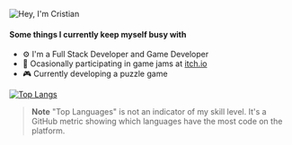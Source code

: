 ![Hey, I'm Cristian](https://i.imgur.com/DUow6wJ.png)

#### Some things I currently keep myself busy with
* ⚙️ I'm a Full Stack Developer and Game Developer
* 🍯 Ocasionally participating in game jams at [itch.io](https://zamcham.itch.io/)
* 🎮 Currently developing a puzzle game

[![Top Langs](https://github-readme-stats.vercel.app/api/top-langs/?username=zamcham&layout=compact&langs_count=8)](https://github.com/anuraghazra/github-readme-stats)
> **Note**
> "Top Languages" is not an indicator of my skill level. It's a GitHub metric showing which languages have the most code on the platform.

